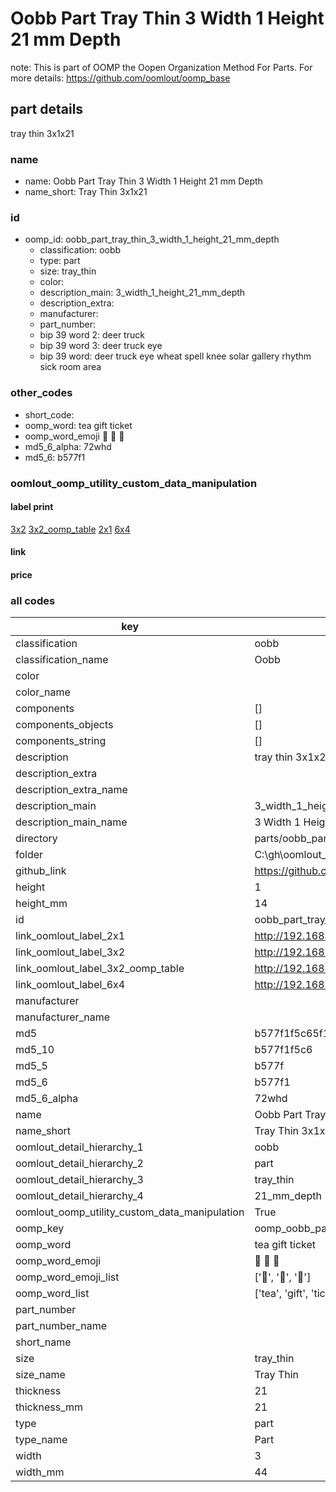 # Oobb Part Tray Thin 3 Width 1 Height 21 mm Depth  

note: This is part of OOMP the Oopen Organization Method For Parts. For more details: https://github.com/oomlout/oomp_base

##  part details
  



tray thin 3x1x21



### name
* name: Oobb Part Tray Thin 3 Width 1 Height 21 mm Depth
* name_short: Tray Thin 3x1x21 
### id
* oomp_id: oobb_part_tray_thin_3_width_1_height_21_mm_depth
  * classification: oobb
  * type: part
  * size: tray_thin
  * color: 
  * description_main: 3_width_1_height_21_mm_depth
  * description_extra: 
  * manufacturer: 
  * part_number: 
  * bip 39 word 2: deer truck
  * bip 39 word 3: deer truck eye
  * bip 39 word: deer truck eye wheat spell knee solar gallery rhythm sick room area

### other_codes
* short_code: 
* oomp_word: tea gift ticket
* oomp_word_emoji :tea: :gift: :ticket:
* md5_6_alpha: 72whd
* md5_6: b577f1






### oomlout_oomp_utility_custom_data_manipulation
#### label print
[3x2](http://192.168.1.245:1112/?label=oomp%2072whd)
[3x2_oomp_table](http://192.168.1.108:1112/?label=oomp%2072whd)
[2x1](http://192.168.1.242:1112/?label=oomp%2072whd)
[6x4](http://192.168.1.55:1112/?label=oomp%2072whd)    

#### link

                              

#### price







### all codes 
| key | value |  
| --- | --- |  
| classification | oobb |  
| classification_name | Oobb |  
| color |  |  
| color_name |  |  
| components | [] |  
| components_objects | [] |  
| components_string | [] |  
| description | tray thin 3x1x21 |  
| description_extra |  |  
| description_extra_name |  |  
| description_main | 3_width_1_height_21_mm_depth |  
| description_main_name | 3 Width 1 Height 21 mm Depth |  
| directory | parts/oobb_part_tray_thin_3_width_1_height_21_mm_depth |  
| folder | C:\gh\oomlout_oobb_version_4_generated_parts\things\oobb_part_tray_thin_3_width_1_height_21_mm_depth |  
| github_link | https://github.com/oomlout/oomlout_oomp_part_src/tree/main/parts/oobb_part_tray_thin_3_width_1_height_21_mm_depth |  
| height | 1 |  
| height_mm | 14 |  
| id | oobb_part_tray_thin_3_width_1_height_21_mm_depth |  
| link_oomlout_label_2x1 | http://192.168.1.242:1112/?label=oomp%2072whd |  
| link_oomlout_label_3x2 | http://192.168.1.245:1112/?label=oomp%2072whd |  
| link_oomlout_label_3x2_oomp_table | http://192.168.1.108:1112/?label=oomp%2072whd |  
| link_oomlout_label_6x4 | http://192.168.1.55:1112/?label=oomp%2072whd |  
| manufacturer |  |  
| manufacturer_name |  |  
| md5 | b577f1f5c65f19cdee689f9ea27a49ca |  
| md5_10 | b577f1f5c6 |  
| md5_5 | b577f |  
| md5_6 | b577f1 |  
| md5_6_alpha | 72whd |  
| name | Oobb Part Tray Thin 3 Width 1 Height 21 mm Depth |  
| name_short | Tray Thin 3x1x21  |  
| oomlout_detail_hierarchy_1 | oobb |  
| oomlout_detail_hierarchy_2 | part |  
| oomlout_detail_hierarchy_3 | tray_thin |  
| oomlout_detail_hierarchy_4 | 21_mm_depth |  
| oomlout_oomp_utility_custom_data_manipulation | True |  
| oomp_key | oomp_oobb_part_tray_thin_3_width_1_height_21_mm_depth |  
| oomp_word | tea gift ticket |  
| oomp_word_emoji | :tea: :gift: :ticket: |  
| oomp_word_emoji_list | [':tea:', ':gift:', ':ticket:'] |  
| oomp_word_list | ['tea', 'gift', 'ticket'] |  
| part_number |  |  
| part_number_name |  |  
| short_name |  |  
| size | tray_thin |  
| size_name | Tray Thin |  
| thickness | 21 |  
| thickness_mm | 21 |  
| type | part |  
| type_name | Part |  
| width | 3 |  
| width_mm | 44 |  
